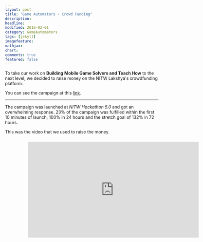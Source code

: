 ```yaml
---
layout: post
title: "Game Automators - Crowd Funding"
description: 
headline: 
modified: 2016-02-01
category: GameAutomators
tags: [jekyll]
imagefeature: 
mathjax: 
chart: 
comments: true
featured: false
---
```


To take our work on **Building Mobile Game Solvers and Teach How** to the next level, we decided to raise money on the NITW Lakshya's crowdfunding platform.

You can see the campaign at this [link](http://www.thelakshyafoundation.org/crowdfunding/project/1).

-----

The campaign was launched at *NITW Hackathon 5.0* and got an overwhelming response. 23% of the campaign was fulfilled within the first 10 minutes of launch, 100% in 24 hours and the stretch goal of 132% in 72 hours. 

This was the video that we used to raise the money.

<div style="height:100%;width:100%;text-align:center;padding: 2% 15% 2% 15%;">
  <iframe width="560" height="315" src="https://www.youtube.com/embed/gs5JEBh6jKw" frameborder="0" allowfullscreen></iframe>
</div>

-----
